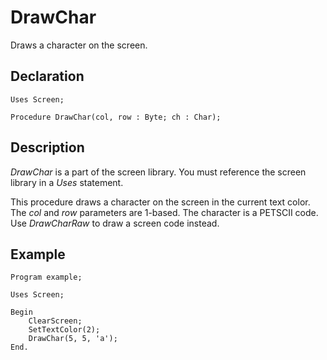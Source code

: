 # DrawChar

Draws a character on the screen.

## Declaration

    Uses Screen;

    Procedure DrawChar(col, row : Byte; ch : Char);

## Description

*DrawChar* is a part of the screen library.  You must reference the screen library in a *Uses* statement.

This procedure draws a character on the screen in the current text color. The *col* and *row* parameters
are 1-based.  The character is a PETSCII code.  Use *DrawCharRaw* to draw a screen code instead.

## Example ##

```
Program example;

Uses Screen;

Begin
    ClearScreen;
    SetTextColor(2);
    DrawChar(5, 5, 'a');
End.
```
